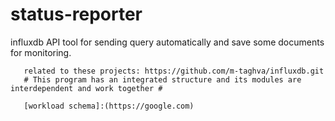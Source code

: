 # status-reporter
influxdb API tool for sending query automatically and save some documents for monitoring. 

       related to these projects: https://github.com/m-taghva/influxdb.git
       # This program has an integrated structure and its modules are interdependent and work together #
      
       [workload schema]:(https://google.com)
       
